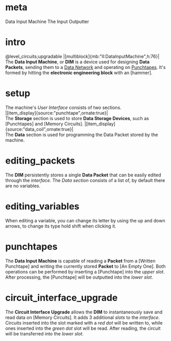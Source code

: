 # meta
Data Input Machine
The Input Outputter

# intro
@level_circuits;upgradable
|[multiblock]{mb:"II:DataInputMachine",h:76}|
The **Data Input Machine**, or **DIM** is a device used for designing **Data Packets**, sending them to a [Data Network](data_wiring) and operating on [Punchtapes](punchtapes).
It's formed by hitting the **electronic engineering block** with an [hammer].

# setup
The machine's *User Interface* consists of two sections.  
|[item_display]{source:"punchtape",ornate:true}|  
The **Storage** section is used to store **Data Storage Devices**, such as [Punchtapes] and [Memory Circuits].
|[item_display]{source:"data_coil",ornate:true}|  
The **Data** section is used for programming the Data Packet stored by the machine.

# editing_packets
The **DIM** persistently stores a single **Data Packet** that can be easily edited through the *interface*. The *Data section* consists of a list of, by default there are no variables.

# editing_variables
When editing a variable, you can change its letter by using the up and down arrows, to change its type hold shift when clicking it.

# punchtapes
The **Data Input Machine** is capable of reading a **Packet** from a [Written Punchtape] and writing the currently stored **Packet** to [An Empty One].
Both operations can be performed by inserting a [Punchtape] into the *upper slot*. After processing, the [Punchtape] will be outputted into the *lower slot*.

# circuit_interface_upgrade 
The **Circuit Interface Upgrade** allows the **DIM** to instantaneously save and read data on [Memory Circuits]. It adds 3 additional *slots* to the *interface*.
Circuits inserted into the slot marked with a *red dot* will be written to, while ones inserted into the *green dot* slot will be read.
After reading, the circuit will be transferred into the *lower slot*.